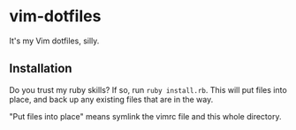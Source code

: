 vim-dotfiles
============

It's my Vim dotfiles, silly.

## Installation

Do you trust my ruby skills? If so, run `ruby install.rb`. This will put files into place, and back up any existing files that are in the way.

"Put files into place" means symlink the vimrc file and this whole directory.
